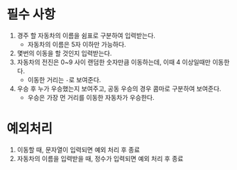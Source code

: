 # 필수 사항
1. 경주 할 자동차의 이름을 쉼표로 구분하여 입력받는다.
   - 자동차의 이름은 5자 이하만 가능하다.
2. 몇번의 이동을 할 것인지 입력받는다.
3. 자동차의 전진은 0~9 사이 랜덤한 숫자만큼 이동하는데, 이때 4 이상일때만 이동한다.
   - 이동한 거리는 `-`로 보여준다.
4. 우승 후 누가 우승했는지 보여주고, 공동 우승의 경우 콤마로 구분하여 보여준다.
   - 우승은 가장 먼 거리를 이동한 자동차가 우승한다.

# 예외처리
1. 이동할 때, 문자열이 입력되면 예외 처리 후 종료
2. 자동차의 이름을 입력받을 때, 정수가 입력되면 예외 처리 후 종료
